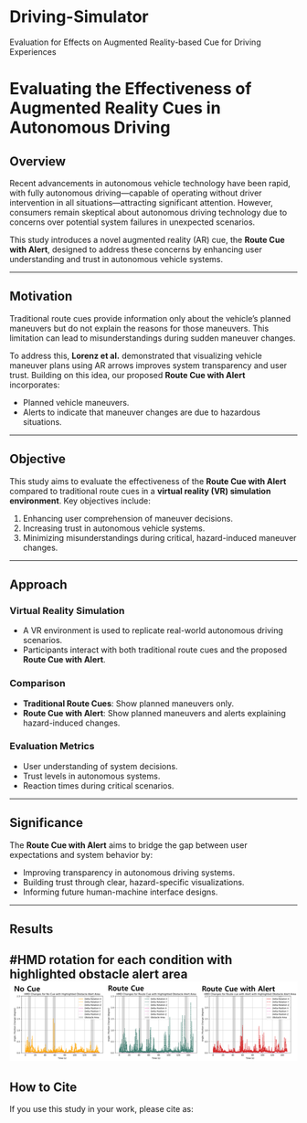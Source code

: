 # Driving-Simulator
Evaluation for Effects on Augmented Reality-based Cue  for Driving Experiences


# Evaluating the Effectiveness of Augmented Reality Cues in Autonomous Driving

## Overview
Recent advancements in autonomous vehicle technology have been rapid, with fully autonomous driving—capable of operating without driver intervention in all situations—attracting significant attention. However, consumers remain skeptical about autonomous driving technology due to concerns over potential system failures in unexpected scenarios.

This study introduces a novel augmented reality (AR) cue, the **Route Cue with Alert**, designed to address these concerns by enhancing user understanding and trust in autonomous vehicle systems.

---

## Motivation
Traditional route cues provide information only about the vehicle’s planned maneuvers but do not explain the reasons for those maneuvers. This limitation can lead to misunderstandings during sudden maneuver changes.

To address this, **Lorenz et al.** demonstrated that visualizing vehicle maneuver plans using AR arrows improves system transparency and user trust. Building on this idea, our proposed **Route Cue with Alert** incorporates:
- Planned vehicle maneuvers.
- Alerts to indicate that maneuver changes are due to hazardous situations.

---

## Objective
This study aims to evaluate the effectiveness of the **Route Cue with Alert** compared to traditional route cues in a **virtual reality (VR) simulation environment**. Key objectives include:
1. Enhancing user comprehension of maneuver decisions.
2. Increasing trust in autonomous vehicle systems.
3. Minimizing misunderstandings during critical, hazard-induced maneuver changes.

---

## Approach
### Virtual Reality Simulation
- A VR environment is used to replicate real-world autonomous driving scenarios.
- Participants interact with both traditional route cues and the proposed **Route Cue with Alert**.

### Comparison
- **Traditional Route Cues**: Show planned maneuvers only.
- **Route Cue with Alert**: Show planned maneuvers and alerts explaining hazard-induced changes.

### Evaluation Metrics
- User understanding of system decisions.
- Trust levels in autonomous systems.
- Reaction times during critical scenarios.

---

## Significance
The **Route Cue with Alert** aims to bridge the gap between user expectations and system behavior by:
- Improving transparency in autonomous driving systems.
- Building trust through clear, hazard-specific visualizations.
- Informing future human-machine interface designs.


---

## Results
#HMD rotation for each condition with highlighted obstacle alert area
 ![HMD rotation for each condition with highlighted obstacle alert area](https://github.com/lenchanti/Driving-Simulator/blob/main/result%20of%20hmd%20rotation%20pilot.png)
---

## How to Cite
If you use this study in your work, please cite as:

